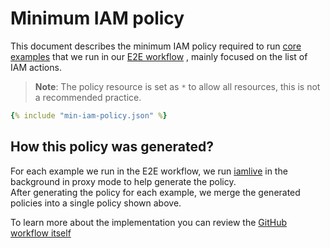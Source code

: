 # Minimum IAM policy

This document describes the minimum IAM policy required to run [core examples](https://github.com/aws-ia/terraform-aws-eks-blueprints/blob/main/.github/workflows/e2e-parallel-full.yml#L30-L47) that we run in our [E2E workflow](https://github.com/aws-ia/terraform-aws-eks-blueprints/blob/main/.github/workflows/e2e-parallel-full.yml) , mainly focused on the list of IAM actions.

> **Note**: The policy resource is set as `*` to allow all resources, this is not a recommended practice.

~~~yaml
{% include "min-iam-policy.json" %}
~~~

## How this policy was generated?

For each example we run in the E2E workflow, we run [iamlive](https://github.com/iann0036/iamlive) in the background in proxy mode to help generate the policy.  
After generating the policy for each example, we merge the generated policies into a single policy shown above.

To learn more about the implementation you can review the [GitHub workflow itself](https://github.com/aws-ia/terraform-aws-eks-blueprints/blob/main/.github/workflows/e2e-parallel-full.yml)
